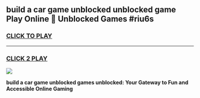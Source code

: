 
## build a car game unblocked unblocked game Play Online 👋 Unblocked Games #riu6s
<h3>
<a href="https://premium.freeplayer.one?title=build_a_car_game_unblocked&ref=21F">CLICK TO PLAY</a></h3>
<hr>

<h3>
<a href="https://premium.freeplayer.one?title=build_a_car_game_unblocked&ref=21F">CLICK 2 PLAY</a>
  
</h3>

<a href="https://premium.freeplayer.one?title=build_a_car_game_unblocked&ref=21F/"><img src="https://clearcache.store/games.png"></a>


**build a car game unblocked games unblocked: Your Gateway to Fun and Accessible Online Gaming**
